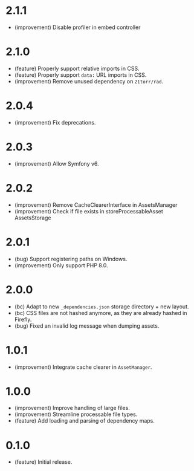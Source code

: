2.1.1
=====

* (improvement) Disable profiler in embed controller


2.1.0
=====

*   (feature) Properly support relative imports in CSS.
*   (feature) Properly support `data:` URL imports in CSS.
*   (improvement) Remove unused dependency on `21torr/rad`.


2.0.4
=====

*   (improvement) Fix deprecations.


2.0.3
=====

*   (improvement) Allow Symfony v6.


2.0.2
=====

*   (improvement) Remove CacheClearerInterface in AssetsManager 
*   (improvement) Check if file exists in storeProcessableAsset AssetsStorage


2.0.1
=====

*   (bug) Support registering paths on Windows.
*   (improvement) Only support PHP 8.0.


2.0.0
=====

*   (bc) Adapt to new `_dependencies.json` storage directory + new layout.
*   (bc) CSS files are not hashed anymore, as they are already hashed in Firefly.
*   (bug) Fixed an invalid log message when dumping assets.


1.0.1
=====

*   (improvement) Integrate cache clearer in `AssetManager`.


1.0.0
=====

*   (improvement) Improve handling of large files. 
*   (improvement) Streamline processable file types.
*   (feature) Add loading and parsing of dependency maps.


0.1.0
=====

*   (feature) Initial release.
